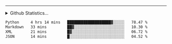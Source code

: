 <hr>
<details>
  <summary>
    Github Statistics...
  </summary>
  <p align="center">
    <img src="https://github-readme-stats.vercel.app/api?username=EricCallaway&show_icons=true"/>
  </p>
</details>
</hr>

<!--START_SECTION:waka-->

```txt
Python     4 hrs 14 mins   ███████████████████▓░░░░░   78.47 %
Markdown   33 mins         ██▓░░░░░░░░░░░░░░░░░░░░░░   10.30 %
XML        21 mins         █▓░░░░░░░░░░░░░░░░░░░░░░░   06.72 %
JSON       14 mins         █░░░░░░░░░░░░░░░░░░░░░░░░   04.52 %
```

<!--END_SECTION:waka-->
